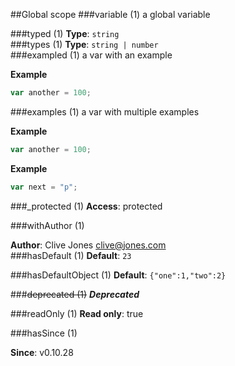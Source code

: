 ##Global scope
<a name="variable"></a>
###variable (1)
a global variable

  
<a name="typed"></a>
###typed (1)
**Type**: `string`  
<a name="types"></a>
###types (1)
**Type**: `string | number`  
<a name="exampled"></a>
###exampled (1)
a var with an example

  
**Example**  
```js
var another = 100;
```
<a name="examples"></a>
###examples (1)
a var with multiple examples

  
**Example**  
```js
var another = 100;
```
**Example**  
```js
var next = "p";
```
<a name="_protected"></a>
###_protected (1)
**Access**: protected  
  
<a name="withAuthor"></a>
###withAuthor (1)
  
**Author**: Clive Jones <clive@jones.com>  
<a name="hasDefault"></a>
###hasDefault (1)
**Default**: `23`  
  
<a name="hasDefaultObject"></a>
###hasDefaultObject (1)
**Default**: `{"one":1,"two":2}`  
  
<a name="deprecated"></a>
###~~deprecated (1)~~
***Deprecated***  
  
<a name="readOnly"></a>
###readOnly (1)
**Read only**: true  
  
<a name="hasSince"></a>
###hasSince (1)
  
**Since**: v0.10.28  
